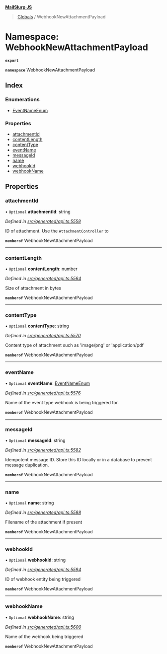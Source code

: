 **[MailSlurp JS](../README.md)**

> [Globals](../README.md) / WebhookNewAttachmentPayload

# Namespace: WebhookNewAttachmentPayload

**`export`** 

**`namespace`** WebhookNewAttachmentPayload

## Index

### Enumerations

* [EventNameEnum](../enums/webhooknewattachmentpayload.eventnameenum.md)

### Properties

* [attachmentId](webhooknewattachmentpayload.md#attachmentid)
* [contentLength](webhooknewattachmentpayload.md#contentlength)
* [contentType](webhooknewattachmentpayload.md#contenttype)
* [eventName](webhooknewattachmentpayload.md#eventname)
* [messageId](webhooknewattachmentpayload.md#messageid)
* [name](webhooknewattachmentpayload.md#name)
* [webhookId](webhooknewattachmentpayload.md#webhookid)
* [webhookName](webhooknewattachmentpayload.md#webhookname)

## Properties

### attachmentId

• `Optional` **attachmentId**: string

*Defined in [src/generated/api.ts:5558](https://github.com/mailslurp/mailslurp-client/blob/5a4fc29/src/generated/api.ts#L5558)*

ID of attachment. Use the `AttachmentController` to

**`memberof`** WebhookNewAttachmentPayload

___

### contentLength

• `Optional` **contentLength**: number

*Defined in [src/generated/api.ts:5564](https://github.com/mailslurp/mailslurp-client/blob/5a4fc29/src/generated/api.ts#L5564)*

Size of attachment in bytes

**`memberof`** WebhookNewAttachmentPayload

___

### contentType

• `Optional` **contentType**: string

*Defined in [src/generated/api.ts:5570](https://github.com/mailslurp/mailslurp-client/blob/5a4fc29/src/generated/api.ts#L5570)*

Content type of attachment such as 'image/png' or 'application/pdf

**`memberof`** WebhookNewAttachmentPayload

___

### eventName

• `Optional` **eventName**: [EventNameEnum](../enums/webhooknewattachmentpayload.eventnameenum.md)

*Defined in [src/generated/api.ts:5576](https://github.com/mailslurp/mailslurp-client/blob/5a4fc29/src/generated/api.ts#L5576)*

Name of the event type webhook is being triggered for.

**`memberof`** WebhookNewAttachmentPayload

___

### messageId

• `Optional` **messageId**: string

*Defined in [src/generated/api.ts:5582](https://github.com/mailslurp/mailslurp-client/blob/5a4fc29/src/generated/api.ts#L5582)*

Idempotent message ID. Store this ID locally or in a database to prevent message duplication.

**`memberof`** WebhookNewAttachmentPayload

___

### name

• `Optional` **name**: string

*Defined in [src/generated/api.ts:5588](https://github.com/mailslurp/mailslurp-client/blob/5a4fc29/src/generated/api.ts#L5588)*

Filename of the attachment if present

**`memberof`** WebhookNewAttachmentPayload

___

### webhookId

• `Optional` **webhookId**: string

*Defined in [src/generated/api.ts:5594](https://github.com/mailslurp/mailslurp-client/blob/5a4fc29/src/generated/api.ts#L5594)*

ID of webhook entity being triggered

**`memberof`** WebhookNewAttachmentPayload

___

### webhookName

• `Optional` **webhookName**: string

*Defined in [src/generated/api.ts:5600](https://github.com/mailslurp/mailslurp-client/blob/5a4fc29/src/generated/api.ts#L5600)*

Name of the webhook being triggered

**`memberof`** WebhookNewAttachmentPayload
